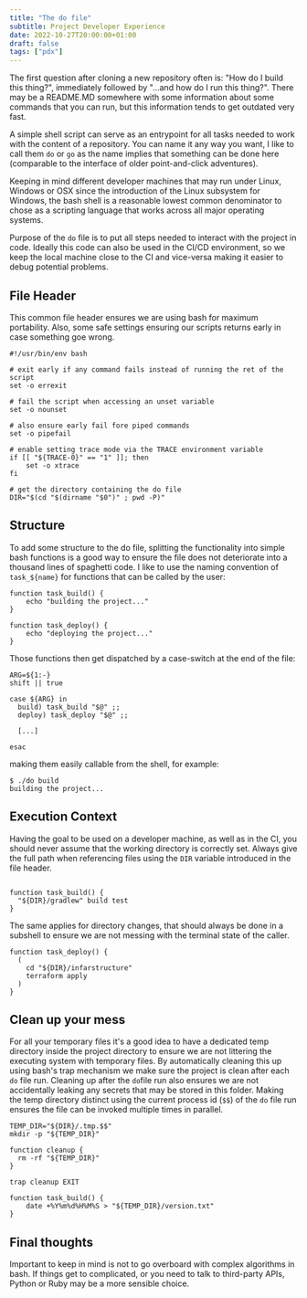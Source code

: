 ```yaml
---
title: "The do file"
subtitle: Project Developer Experience
date: 2022-10-27T20:00:00+01:00
draft: false
tags: ["pdx"]
---
```


The first question after cloning a new repository often is: "How do I build this thing?", immediately followed by "...and how do I run this thing?". There may be a README.MD somewhere with some information about some commands that you can run, but this information tends to get outdated very fast.

A simple shell script can serve as an entrypoint for all tasks needed to work with the content of a repository.  You can name it any way you want, I like to call them `do` or `go` as the name implies that something can be done here (comparable to the interface of older point-and-click adventures).

Keeping in mind different developer machines that may run under Linux, Windows or OSX since the introduction of the Linux subsystem for Windows, the bash shell is a reasonable lowest common denominator to chose as a scripting language that works across all major operating systems.

Purpose of the `do` file is to put all steps needed to interact with the project in code. Ideally this code can also be used in the CI/CD environment, so we keep the local machine close to the CI and vice-versa making it easier to debug potential problems.

## File Header

This common file header ensures we are using bash for maximum portability. Also, some safe settings ensuring our scripts returns early in case something goe wrong.

```shell
#!/usr/bin/env bash

# exit early if any command fails instead of running the ret of the script
set -o errexit

# fail the script when accessing an unset variable
set -o nounset

# also ensure early fail fore piped commands
set -o pipefail

# enable setting trace mode via the TRACE environment variable
if [[ "${TRACE-0}" == "1" ]]; then
    set -o xtrace
fi

# get the directory containing the do file
DIR="$(cd "$(dirname "$0")" ; pwd -P)"
```

## Structure

To add some structure to the do file, splitting the functionality into simple bash functions is a good way to ensure the file does not deteriorate into a thousand lines of spaghetti code. I like to use the naming convention of `task_${name}` for functions that can be called by the user:

```shell
function task_build() {
    echo "building the project..."
}

function task_deploy() {
    echo "deploying the project..."
}
```

Those functions then get dispatched by a case-switch at the end of the file:

```shell
ARG=${1:-}
shift || true

case ${ARG} in
  build) task_build "$@" ;;
  deploy) task_deploy "$@" ;;
    
  [...]
  
esac
```

making them easily callable from the shell, for example:

```shell
$ ./do build
building the project...
```

## Execution Context

Having the goal to be used on a developer machine, as well as in the CI, you should never assume that the working directory is correctly set. Always give the full path when referencing files using the `DIR` variable introduced in the file header.

```shell

function task_build() {
  "${DIR}/gradlew" build test
}
```

The same applies for directory changes, that should always be done in a subshell to ensure we are not messing with the terminal state of the caller.

```shell
function task_deploy() {
  (
    cd "${DIR}/infarstructure"
    terraform apply
  )
}
```

## Clean up your mess

For all your temporary files it's a good idea to have a dedicated temp directory inside the project directory to ensure we are not littering the executing system with temporary files. By automatically cleaning this up using bash's trap mechanism we make sure the project is clean after each `do` file run. Cleaning up after the `do`file run also ensures we are not accidentally leaking any secrets that may be stored in this folder. Making the temp directory distinct using the current process id (`$$`) of the `do` file run ensures the file can be invoked multiple times in parallel.

```shell
TEMP_DIR="${DIR}/.tmp.$$"
mkdir -p "${TEMP_DIR}"

function cleanup {
  rm -rf "${TEMP_DIR}"
}

trap cleanup EXIT

function task_build() {
    date +%Y%m%d%H%M%S > "${TEMP_DIR}/version.txt"
}

```
## Final thoughts

Important to keep in mind is not to go overboard with complex algorithms in bash. If things get to complicated, or you need to talk to third-party APIs, Python or Ruby may be a more sensible choice.
